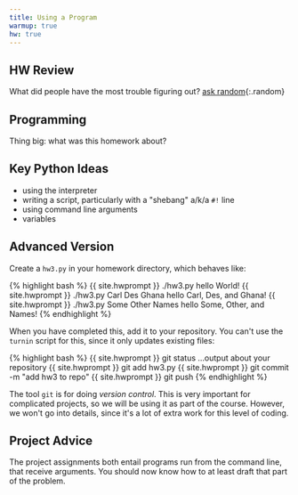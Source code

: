 ```yaml
---
title: Using a Program
warmup: true
hw: true
---
```


## HW Review

What did people have the most trouble figuring out? [ask random](#askrandom){:.random}

## Programming

Thing big: what was this homework about?

## Key Python Ideas

 - using the interpreter
 - writing a script, particularly with a "shebang" a/k/a `#!` line
 - using command line arguments
 - variables

## Advanced Version

Create a `hw3.py` in your homework directory, which behaves like:

{% highlight bash %}
{{ site.hwprompt }} ./hw3.py
hello World!
{{ site.hwprompt }} ./hw3.py Carl Des Ghana
hello Carl, Des, and Ghana!
{{ site.hwprompt }} ./hw3.py Some Other Names
hello Some, Other, and Names!
{% endhighlight %}

When you have completed this, add it to your repository.  You can't use the `turnin` script
for this, since it only updates existing files:

{% highlight bash %}
{{ site.hwprompt }} git status
...output about your repository
{{ site.hwprompt }} git add hw3.py
{{ site.hwprompt }} git commit -m "add hw3 to repo"
{{ site.hwprompt }} git push
{% endhighlight %}

The tool `git` is for doing *version control*.  This is very important for complicated
projects, so we will be using it as part of the course.  However, we won't go into
details, since it's a lot of extra work for this level of coding.

## Project Advice

The project assignments both entail programs run from the command line, that receive
arguments.  You should now know how to at least draft that part of the problem.